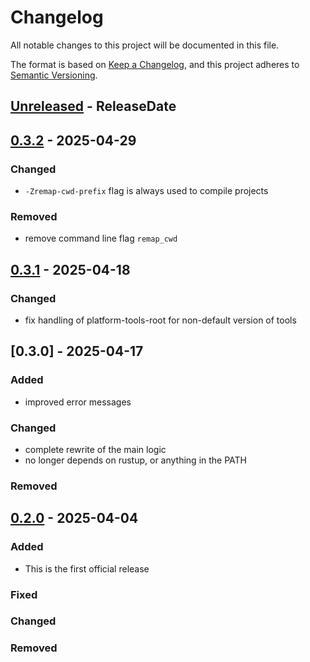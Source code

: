 
# Changelog

All notable changes to this project will be documented in this file.

The format is based on [Keep a Changelog](https://keepachangelog.com/en/1.1.0/),
and this project adheres to [Semantic Versioning](https://semver.org/spec/v2.0.0.html).

<!-- next-header -->

## [Unreleased] - ReleaseDate

## [0.3.2] - 2025-04-29

### Changed
  - `-Zremap-cwd-prefix` flag is always used to compile projects

### Removed
  - remove command line flag `remap_cwd`

## [0.3.1] - 2025-04-18
 ### Changed
  - fix handling of platform-tools-root for non-default version of tools
  
## [0.3.0] - 2025-04-17

### Added
  - improved error messages

### Changed
  - complete rewrite of the main logic
  - no longer depends on rustup, or anything in the PATH

### Removed

## [0.2.0] - 2025-04-04

### Added
  - This is the first official release

### Fixed

### Changed

### Removed

<!-- next-url -->
[Unreleased]: https://github.com/assert-rs/predicates-rs/compare/v0.3.2...HEAD
[0.3.2]: https://github.com/assert-rs/predicates-rs/compare/v0.3.1...v0.3.2
[0.3.1]: https://github.com/assert-rs/predicates-rs/compare/v0.3.0...v0.3.1
[unreleased]: https://github.com/Certora/cvlr/compare/v0.2.0...v0.3.0
[0.2.0]: https://github.com/Certora/cvlr/releases/tag/v0.2.0